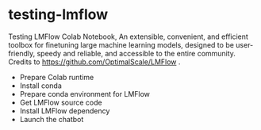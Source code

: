 # testing-lmflow
 Testing LMFlow Colab Notebook, An extensible, convenient, and efficient toolbox for finetuning large machine learning models, designed to be user-friendly, speedy and reliable, and accessible to the entire community. Credits to https://github.com/OptimalScale/LMFlow .
 - Prepare Colab runtime
 - Install conda
 - Prepare conda environment for LMFlow
 - Get LMFlow source code
 - Install LMFlow dependency
 - Launch the chatbot
